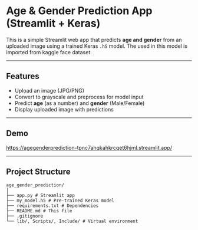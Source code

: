 #  Age & Gender Prediction App (Streamlit + Keras)

This is a simple Streamlit web app that predicts **age and gender** from an uploaded image using a trained Keras `.h5` model. The used in this model is imported from kaggle face dataset.

---

##  Features

- Upload an image (JPG/PNG)
- Convert to grayscale and preprocess for model input
- Predict **age** (as a number) and **gender** (Male/Female)
- Display uploaded image with predictions

---

##  Demo

https://agegenderprediction-tpnc7ahqkahkrcqet6hjml.streamlit.app/

---

##  Project Structure

```
age_gender_prediction/
│
├── app.py # Streamlit app
├── my_model.h5 # Pre-trained Keras model
├── requirements.txt # Dependencies
├── README.md # This file
├── .gitignore
└── lib/, Scripts/, Include/ # Virtual environment
```

